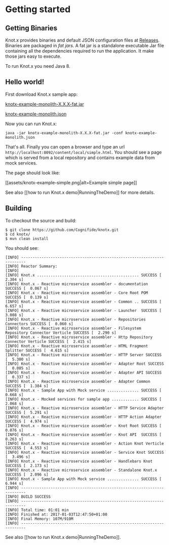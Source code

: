 # Getting started

## Getting Binaries
Knot.x provides binaries and default JSON configuration files at [Releases](https://github.com/Cognifide/knotx/releases).
Binaries are packaged in *fat jars*. A fat jar is a standalone executable Jar file containing all 
the dependencies required to run the application. It make those jars easy to execute.

To run Knot.x you need Java 8.

## Hello world!
First download Knot.x sample app:

[knotx-example-monolith-X.X.X-fat.jar](https://github.com/Cognifide/knotx/releases/)

[knotx-example-monolith.json](https://github.com/Cognifide/knotx/releases/)


Now you can run Knot.x:

```
java -jar knotx-example-monolith-X.X.X-fat.jar -conf knotx-example-monolith.json
```

That's all. Finally you can open a browser and type an url `http://localhost:8092/content/local/simple.html`. 
You should see a page which is served from a local repository and contains example data from mock services.

The page should look like:

[[assets/knotx-example-simple.png|alt=Example simple page]]

See also [[how to run Knot.x demo|RunningTheDemo]] for more details.

## Building

To checkout the source and build:

```
$ git clone https://github.com/Cognifide/knotx.git
$ cd knotx/
$ mvn clean install
```

You should see:

```
[INFO] ------------------------------------------------------------------------
[INFO] Reactor Summary:
[INFO]
[INFO] Knot.x ............................................. SUCCESS [  2.304 s]
[INFO] Knot.x - Reactive microservice assembler - documentation SUCCESS [  0.067 s]
[INFO] Knot.x - Reactive microservice assembler - Core Root POM SUCCESS [  0.139 s]
[INFO] Knot.x - Reactive microservice assembler - Common .. SUCCESS [  6.657 s]
[INFO] Knot.x - Reactive microservice assembler - Launcher  SUCCESS [  3.008 s]
[INFO] Knot.x - Reactive microservice assembler - Repositories Connectors SUCCESS [  0.060 s]
[INFO] Knot.x - Reactive microservice assembler - Filesystem Repository Connector Verticle SUCCESS [  2.290 s]
[INFO] Knot.x - Reactive microservice assembler - Http Repository Connector Verticle SUCCESS [  2.415 s]
[INFO] Knot.x - Reactive microservice assembler - HTML Fragment Splitter SUCCESS [  4.615 s]
[INFO] Knot.x - Reactive microservice assembler - HTTP Server SUCCESS [  5.300 s]
[INFO] Knot.x - Reactive microservice assembler - Adapter Root SUCCESS [  0.085 s]
[INFO] Knot.x - Reactive microservice assembler - Adapter API SUCCESS [  0.337 s]
[INFO] Knot.x - Reactive microservice assembler - Adapter Common SUCCESS [  1.384 s]
[INFO] Knot.x - Sample App with Mock service .............. SUCCESS [  0.668 s]
[INFO] Knot.x - Mocked services for sample app ............ SUCCESS [  2.068 s]
[INFO] Knot.x - Reactive microservice assembler - HTTP Service Adapter SUCCESS [  5.291 s]
[INFO] Knot.x - Reactive microservice assembler - HTTP Action Adapter SUCCESS [  4.974 s]
[INFO] Knot.x - Reactive microservice assembler - Knot Root SUCCESS [  0.076 s]
[INFO] Knot.x - Reactive microservice assembler - Knot API  SUCCESS [  0.263 s]
[INFO] Knot.x - Reactive microservice assembler - Action Knot Verticle SUCCESS [  4.553 s]
[INFO] Knot.x - Reactive microservice assembler - Service Knot SUCCESS [  3.496 s]
[INFO] Knot.x - Reactive microservice assembler - Handlebars Knot SUCCESS [  2.173 s]
[INFO] Knot.x - Reactive microservice assembler - Standalone Knot.x SUCCESS [  2.096 s]
[INFO] Knot.x - Sample App with Mock service .............. SUCCESS [  6.944 s]
[INFO] ------------------------------------------------------------------------
[INFO] BUILD SUCCESS
[INFO] ------------------------------------------------------------------------
[INFO] Total time: 01:01 min
[INFO] Finished at: 2017-01-03T12:47:50+01:00
[INFO] Final Memory: 107M/910M
[INFO] ------------------------------------------------------------------------

```

See also [[how to run Knot.x demo|RunningTheDemo]].

